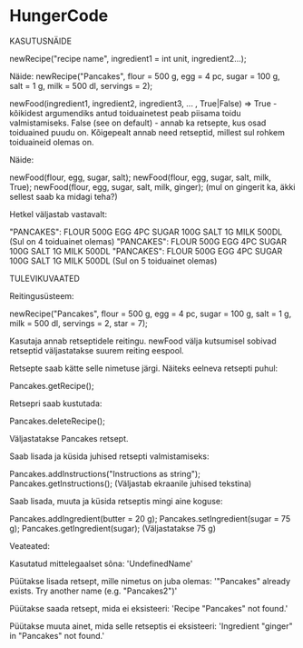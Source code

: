 HungerCode
==========

KASUTUSNÄIDE

newRecipe("recipe name", ingredient1 = int unit, ingredient2...);

Näide:
newRecipe("Pancakes", flour = 500 g, egg = 4 pc, sugar = 100 g, salt = 1 g, milk = 500 dl, servings = 2);



newFood(ingredient1, ingredient2, ingredient3, ... , True|False) => True - kõikidest argumendiks antud toiduainetest peab piisama toidu valmistamiseks. 
 False (see on default) - annab ka retsepte, kus osad toiduained puudu on. Kõigepealt annab need retseptid, millest sul rohkem toiduaineid olemas on.
 

Näide:

newFood(flour, egg, sugar, salt);
newFood(flour, egg, sugar, salt, milk, True);
newFood(flour, egg, sugar, salt, milk, ginger); (mul on gingerit ka, äkki sellest saab ka midagi teha?)

Hetkel väljastab vastavalt:

"PANCAKES": FLOUR 500G EGG 4PC SUGAR 100G SALT 1G MILK 500DL   (Sul on 4 toiduainet olemas)
"PANCAKES": FLOUR 500G EGG 4PC SUGAR 100G SALT 1G MILK 500DL
"PANCAKES": FLOUR 500G EGG 4PC SUGAR 100G SALT 1G MILK 500DL   (Sul on 5 toiduainet olemas)

TULEVIKUVAATED

Reitingusüsteem:

newRecipe("Pancakes", flour = 500 g, egg = 4 pc, sugar = 100 g, salt = 1 g, milk = 500 dl, servings = 2, star = 7);

Kasutaja annab retseptidele reitingu. newFood välja kutsumisel sobivad retseptid väljastatakse suurem reiting eespool.

Retsepte saab kätte selle nimetuse järgi. Näiteks eelneva retsepti puhul:

Pancakes.getRecipe();

Retsepri saab kustutada:

Pancakes.deleteRecipe();

Väljastatakse Pancakes retsept.

Saab lisada ja küsida juhised retsepti valmistamiseks:

Pancakes.addInstructions("Instructions as string");
Pancakes.getInstructions(); (Väljastab ekraanile juhised tekstina)

Saab lisada, muuta ja küsida retseptis mingi aine koguse:

Pancakes.addIngredient(butter = 20 g);
Pancakes.setIngredient(sugar = 75 g);
Pancakes.getIngredient(sugar); (Väljastatakse 75 g)

Veateated:

Kasutatud mittelegaalset sõna: 'UndefinedName'

Püütakse lisada retsept, mille nimetus on juba olemas: '"Pancakes" already exists. Try another name (e.g. "Pancakes2")'

Püütakse saada retsept, mida ei eksisteeri: 'Recipe "Pancakes" not found.'

Püütakse muuta ainet, mida selle retseptis ei eksisteeri: 'Ingredient "ginger" in "Pancakes" not found.'

